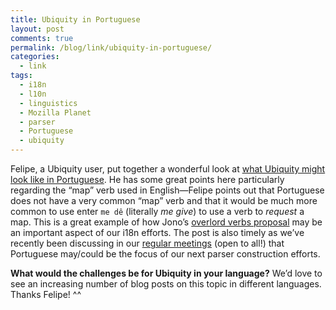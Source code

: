```yaml
---
title: Ubiquity in Portuguese
layout: post
comments: true
permalink: /blog/link/ubiquity-in-portuguese/
categories:
  - link
tags:
  - i18n
  - l10n
  - linguistics
  - Mozilla Planet
  - parser
  - Portuguese
  - ubiquity
---
```

Felipe, a Ubiquity user, put together a wonderful look at [what Ubiquity might look like in Portuguese][1]. He has some great points here particularly regarding the &#8220;map&#8221; verb used in English—Felipe points out that Portuguese does not have a very common &#8220;map&#8221; verb and that it would be much more common to use enter `me dê` (literally *me give*) to use a verb to *request* a map. This is a great example of how Jono&#8217;s [overlord verbs proposal][2] may be an important aspect of our i18n efforts. The post is also timely as we&#8217;ve recently been discussing in our [regular meetings][3] (open to all!) that Portuguese may/could be the focus of our next parser construction efforts.

**What would the challenges be for Ubiquity in your language?** We&#8217;d love to see an increasing number of blog posts on this topic in different languages. Thanks Felipe! ^^

 [1]: http://felipe.wordpress.com/2009/03/03/thinking-ubiquity-in-portuguese/
 [2]: http://jonoscript.wordpress.com/2009/01/24/overlord-verbs-a-proposal/
 [3]: https://wiki.mozilla.org/Labs/Ubiquity/Meetings